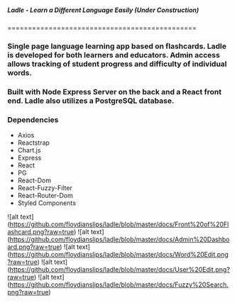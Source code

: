 ##### Ladle - Learn a Different Language Easily (Under Construction)

==============================================

### Single page language learning app based on flashcards. Ladle is developed for both learners and educators. Admin access allows tracking of student progress and difficulty of individual words.

### Built with Node Express Server on the back and a React front end. Ladle also utilizes a PostgreSQL database.

### Dependencies
* Axios
* Reactstrap
* Chart.js
* Express
* React
* PG
* React-Dom
* React-Fuzzy-Filter
* React-Router-Dom
* Styled Components

![alt text] (https://github.com/floydianslips/ladle/blob/master/docs/Front%20of%20Flashcard.png?raw=true)
![alt text] (https://github.com/floydianslips/ladle/blob/master/docs/Admin%20Dashboard.png?raw=true)
![alt text] (https://github.com/floydianslips/ladle/blob/master/docs/Word%20Edit.png?raw=true)
![alt text] (https://github.com/floydianslips/ladle/blob/master/docs/User%20Edit.png?raw=true)
![alt text] (https://github.com/floydianslips/ladle/blob/master/docs/Fuzzy%20Search.png?raw=true)